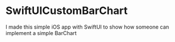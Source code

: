 # SwiftUICustomBarChart
I made this simple iOS app with SwiftUI to show how someone can implement a simple BarChart
